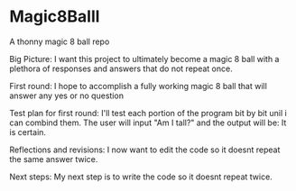 # Magic8Balll
A thonny magic 8 ball repo


Big Picture: 
I want this project to ultimately become a magic 8 ball with a plethora of responses and answers that do not repeat once. 

First round:
I hope to accomplish a fully working magic 8 ball that will answer any yes or no question

Test plan for first round:
I'll test each portion of the program bit by bit unil i can combind them. The user will input "Am I tall?" and the output will be: It is certain. 

Reflections and revisions:
I now want to edit the code so it doesnt repeat the same answer twice.

Next steps:
My next step is to write the code so it doesnt repeat twice.
